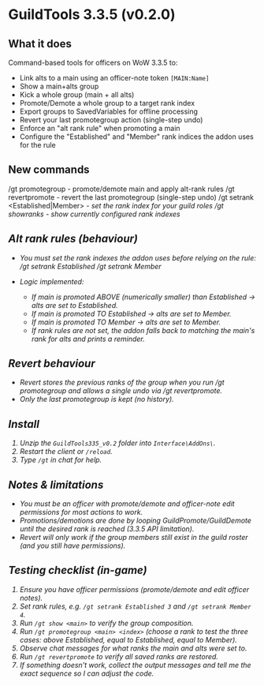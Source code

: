 GuildTools 3.3.5 (v0.2.0)
===================================

What it does
------------
Command-based tools for officers on WoW 3.3.5 to:
- Link alts to a main using an officer-note token `[MAIN:Name]`
- Show a main+alts group
- Kick a whole group (main + all alts)
- Promote/Demote a whole group to a target rank index
- Export groups to SavedVariables for offline processing
- Revert your last promotegroup action (single-step undo)
- Enforce an "alt rank rule" when promoting a main
- Configure the "Established" and "Member" rank indices the addon uses for the rule

New commands
------------
/gt promotegroup <name> <rankIndex>   - promote/demote main and apply alt-rank rules
/gt revertpromote                     - revert the last promotegroup (single-step undo)
/gt setrank <Established|Member> <i>  - set the rank index for your guild roles
/gt showranks                         - show currently configured rank indexes

Alt rank rules (behaviour)
--------------------------
- You must set the rank indexes the addon uses before relying on the rule:
  /gt setrank Established <index>
  /gt setrank Member <index>

- Logic implemented:
  * If main is promoted ABOVE (numerically smaller) than Established -> alts are set to Established.
  * If main is promoted TO Established -> alts are set to Member.
  * If main is promoted TO Member -> alts are set to Member.
  * If rank rules are not set, the addon falls back to matching the main's rank for alts and prints a reminder.

Revert behaviour
----------------
- Revert stores the previous ranks of the group when you run /gt promotegroup and allows a single undo via /gt revertpromote.
- Only the last promotegroup is kept (no history).

Install
-------
1) Unzip the `GuildTools335_v0.2` folder into `Interface\AddOns\`.
2) Restart the client or `/reload`.
3) Type `/gt` in chat for help.

Notes & limitations
-------------------
- You must be an officer with promote/demote and officer-note edit permissions for most actions to work.
- Promotions/demotions are done by looping GuildPromote/GuildDemote until the desired rank is reached (3.3.5 API limitation).
- Revert will only work if the group members still exist in the guild roster (and you still have permissions).

Testing checklist (in-game)
---------------------------
1) Ensure you have officer permissions (promote/demote and edit officer notes).
2) Set rank rules, e.g. `/gt setrank Established 3` and `/gt setrank Member 4`.
3) Run `/gt show <main>` to verify the group composition.
4) Run `/gt promotegroup <main> <index>` (choose a rank to test the three cases: above Established, equal to Established, equal to Member).
5) Observe chat messages for what ranks the main and alts were set to.
6) Run `/gt revertpromote` to verify all saved ranks are restored.
7) If something doesn't work, collect the output messages and tell me the exact sequence so I can adjust the code.